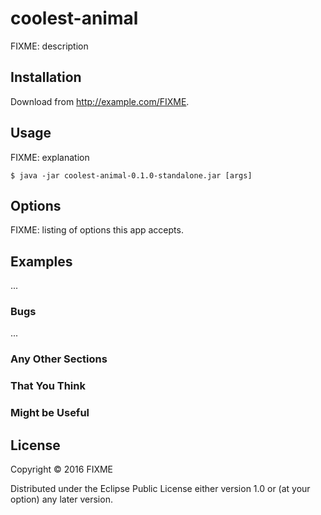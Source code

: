 # coolest-animal

FIXME: description

## Installation

Download from http://example.com/FIXME.

## Usage

FIXME: explanation

    $ java -jar coolest-animal-0.1.0-standalone.jar [args]

## Options

FIXME: listing of options this app accepts.

## Examples

...

### Bugs

...

### Any Other Sections
### That You Think
### Might be Useful

## License

Copyright © 2016 FIXME

Distributed under the Eclipse Public License either version 1.0 or (at
your option) any later version.
